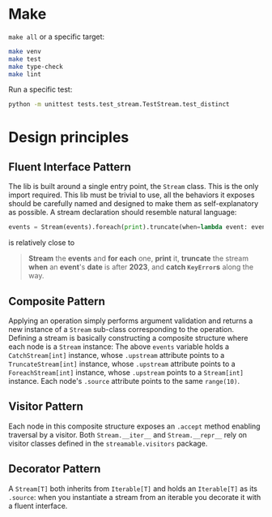 # Make

`make all` or a specific target:
```bash
make venv
make test
make type-check
make lint
```

Run a specific test:
```bash
python -m unittest tests.test_stream.TestStream.test_distinct
```

# Design principles

## Fluent Interface Pattern
The lib is built around a single entry point, the `Stream` class. This is the only import required. This lib must be trivial to use, all the behaviors it exposes should be carefully named and designed to make them as self-explanatory as possible. A stream declaration should resemble natural language:
```python
events = Stream(events).foreach(print).truncate(when=lambda event: event["year"] > "2023").catch(KeyError)
```
is relatively close to
> **Stream** the **events** and **for each** one, **print** it, **truncate** the stream **when** an **event**'s **date** is after **2023**, and **catch `KeyError`s** along the way.

## Composite Pattern
Applying an operation simply performs argument validation and returns a new instance of a `Stream` sub-class corresponding to the operation. Defining a stream is basically constructing a composite structure where each node is a `Stream` instance: The above `events` variable holds a `CatchStream[int]` instance, whose `.upstream` attribute points to a `TruncateStream[int]` instance, whose `.upstream` attribute points to a `ForeachStream[int]` instance, whose `.upstream` points to a `Stream[int]` instance. Each node's `.source` attribute points to the same `range(10)`.

## Visitor Pattern
Each node in this composite structure exposes an `.accept` method enabling traversal by a visitor. Both `Stream.__iter__` and `Stream.__repr__` rely on visitor classes defined in the `streamable.visitors` package.

## Decorator Pattern
A `Stream[T]` both inherits from `Iterable[T]` and holds an `Iterable[T]` as its `.source`: when you instantiate a stream from an iterable you decorate it with a fluent interface.
